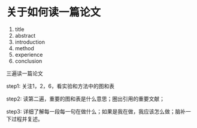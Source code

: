 #  关于如何读一篇论文

1. title
2. abstract
3. introduction
4. method
5. experience
6. conclusion

三遍读一篇论文

step1: 关注1，2，6，看实验和方法中的图和表

step2: 读第二遍，重要的图和表是什么意思；圈出引用的重要文献；

step3: 详细了解每一段每一句在做什么；如果是我在做，我应该怎么做；脑补一下过程并复述。

